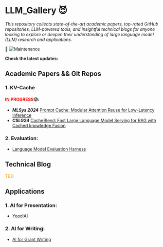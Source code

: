 <!--
 * @Author: Jasper xzhao429@nd.edu
 * @Date: 2024-09-07 09:30:26
 * @LastEditors: Xinye Zhao xzhao429@gatech.edu
 * @LastEditTime: 2024-09-07 10:08:02
 * @FilePath: /Github/LLM_gallery/README.md
 * @Description: 
 * 
 * Copyright (c) 2024 by ${git_name_email}, All Rights Reserved. 
-->

# LLM_Gallery :smiling_imp:
*This repository collects state-of-the-art academic papers, top-rated GitHub repositories, LLM-powered tools, and insightful technical blogs for anyone looking to explore or deepen their understanding of large language model (LLM) research and applications.*

:star2:  ![Maintenance](https://img.shields.io/badge/maintenance-weekly-blue.svg)

**Check the latest updates:**
## Academic Papers && Git Repos

### 1. KV-Cache

#### <font color='red'>IN PROGRESS</font>:stuck_out_tongue_winking_eye::
- ***MLSys 2024*** [Prompt Cache: Modular Attention Reuse for Low-Latency Inference](https://arxiv.org/abs/2311.04934)
- ***CSLG24*** [CacheBlend: Fast Large Language Model Serving for RAG with Cached knowledge Fusion](https://arxiv.org/abs/2405.16444)



### 2. Evaluation:

- [Language Model Evaluation Harness](https://github.com/EleutherAI/lm-evaluation-harness)

## Technical Blog
 <font color='orange'>TBD</font>



## Applications
### 1. AI for Presentation:

- [YoodiAI](https://yoodli.ai/)

### 2. AI for Writing:

- [AI for Grant Writing](https://github.com/eseckel/ai-for-grant-writing)
